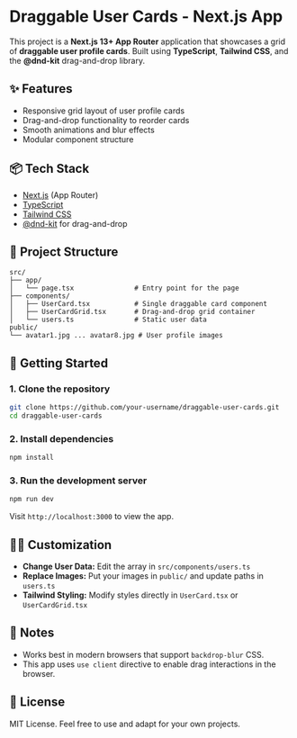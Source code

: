 # Draggable User Cards - Next.js App

This project is a **Next.js 13+ App Router** application that showcases a grid of **draggable user profile cards**. Built using **TypeScript**, **Tailwind CSS**, and the **@dnd-kit** drag-and-drop library.

## ✨ Features

- Responsive grid layout of user profile cards
- Drag-and-drop functionality to reorder cards
- Smooth animations and blur effects
- Modular component structure

## 📦 Tech Stack

- [Next.js](https://nextjs.org/) (App Router)
- [TypeScript](https://www.typescriptlang.org/)
- [Tailwind CSS](https://tailwindcss.com/)
- [@dnd-kit](https://dndkit.com/) for drag-and-drop

## 📁 Project Structure

```
src/
├── app/
│   └── page.tsx               # Entry point for the page
├── components/
│   ├── UserCard.tsx           # Single draggable card component
│   ├── UserCardGrid.tsx       # Drag-and-drop grid container
│   └── users.ts               # Static user data
public/
└── avatar1.jpg ... avatar8.jpg # User profile images
```

## 🚀 Getting Started

### 1. Clone the repository

```bash
git clone https://github.com/your-username/draggable-user-cards.git
cd draggable-user-cards
```

### 2. Install dependencies

```bash
npm install
```

### 3. Run the development server

```bash
npm run dev
```

Visit `http://localhost:3000` to view the app.

## 🧑‍🎨 Customization

- **Change User Data:** Edit the array in `src/components/users.ts`
- **Replace Images:** Put your images in `public/` and update paths in `users.ts`
- **Tailwind Styling:** Modify styles directly in `UserCard.tsx` or `UserCardGrid.tsx`

## 📌 Notes

- Works best in modern browsers that support `backdrop-blur` CSS.
- This app uses `use client` directive to enable drag interactions in the browser.

## 📄 License

MIT License. Feel free to use and adapt for your own projects.
